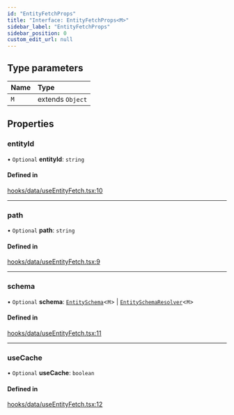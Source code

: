 ```yaml
---
id: "EntityFetchProps"
title: "Interface: EntityFetchProps<M>"
sidebar_label: "EntityFetchProps"
sidebar_position: 0
custom_edit_url: null
---
```


## Type parameters

| Name | Type |
| :------ | :------ |
| `M` | extends `Object` |

## Properties

### entityId

• `Optional` **entityId**: `string`

#### Defined in

[hooks/data/useEntityFetch.tsx:10](https://github.com/Camberi/firecms/blob/2d60fba/src/hooks/data/useEntityFetch.tsx#L10)

___

### path

• `Optional` **path**: `string`

#### Defined in

[hooks/data/useEntityFetch.tsx:9](https://github.com/Camberi/firecms/blob/2d60fba/src/hooks/data/useEntityFetch.tsx#L9)

___

### schema

• `Optional` **schema**: [`EntitySchema`](EntitySchema)<`M`\> \| [`EntitySchemaResolver`](../types/EntitySchemaResolver)<`M`\>

#### Defined in

[hooks/data/useEntityFetch.tsx:11](https://github.com/Camberi/firecms/blob/2d60fba/src/hooks/data/useEntityFetch.tsx#L11)

___

### useCache

• `Optional` **useCache**: `boolean`

#### Defined in

[hooks/data/useEntityFetch.tsx:12](https://github.com/Camberi/firecms/blob/2d60fba/src/hooks/data/useEntityFetch.tsx#L12)
